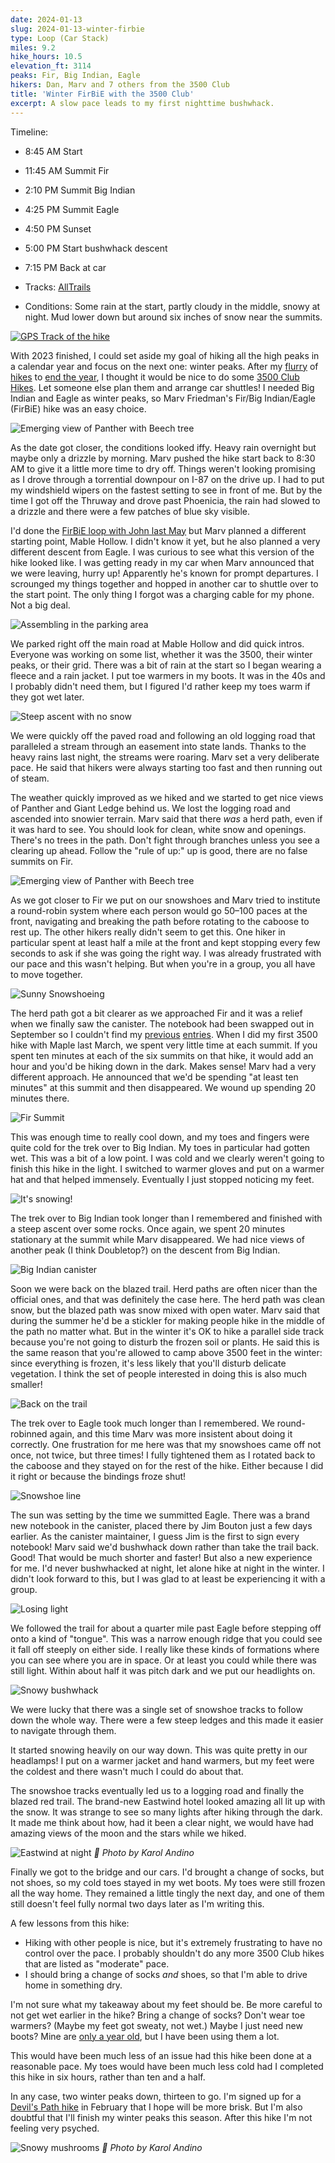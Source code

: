 ```yaml
---
date: 2024-01-13
slug: 2024-01-13-winter-firbie
type: Loop (Car Stack)
miles: 9.2
hike_hours: 10.5
elevation_ft: 3114
peaks: Fir, Big Indian, Eagle
hikers: Dan, Marv and 7 others from the 3500 Club
title: 'Winter FirBiE with the 3500 Club'
excerpt: A slow pace leads to my first nighttime bushwhack.
---
```


Timeline:

- 8:45 AM Start
- 11:45 AM Summit Fir
- 2:10 PM Summit Big Indian
- 4:25 PM Summit Eagle
- 4:50 PM Sunset
- 5:00 PM Start bushwhack descent
- 7:15 PM Back at car

- Tracks: [AllTrails]
- Conditions: Some rain at the start, partly cloudy in the middle, snowy at night. Mud lower down but around six inches of snow near the summits.

[![GPS Track of the hike]({{site.baseurl}}/assets/2024-01-13-winter-firbie/track.png)]({{site.baseurl}}/map/?hike=2024-01-13-winter-firbie)

With 2023 finished, I could set aside my goal of hiking all the high peaks in a calendar year and focus on the next one: winter peaks. After my [flurry] of [hikes] to [end the year], I thought it would be nice to do some [3500 Club Hikes]. Let someone else plan them and arrange car shuttles! I needed Big Indian and Eagle as winter peaks, so Marv Friedman's Fir/Big Indian/Eagle (FirBiE) hike was an easy choice.

![Emerging view of Panther with Beech tree]({{site.baseurl}}/assets/2024-01-13-winter-firbie/IMG_6752-snow-beech-view2.jpeg)

As the date got closer, the conditions looked iffy. Heavy rain overnight but maybe only a drizzle by morning. Marv pushed the hike start back to 8:30 AM to give it a little more time to dry off. Things weren't looking promising as I drove through a torrential downpour on I-87 on the drive up. I had to put my windshield wipers on the fastest setting to see in front of me. But by the time I got off the Thruway and drove past Phoenicia, the rain had slowed to a drizzle and there were a few patches of blue sky visible.

I'd done the [FirBiE loop with John last May] but Marv planned a different starting point, Mable Hollow. I didn't know it yet, but he also planned a very different descent from Eagle. I was curious to see what this version of the hike looked like. I was getting ready in my car when Marv announced that we were leaving, hurry up! Apparently he's known for prompt departures. I scrounged my things together and hopped in another car to shuttle over to the start point. The only thing I forgot was a charging cable for my phone. Not a big deal.

![Assembling in the parking area]({{site.baseurl}}/assets/2024-01-13-winter-firbie/IMG_6744-parking-lot.jpeg)

We parked right off the main road at Mable Hollow and did quick intros. Everyone was working on some list, whether it was the 3500, their winter peaks, or their grid. There was a bit of rain at the start so I began wearing a fleece and a rain jacket. I put toe warmers in my boots. It was in the 40s and I probably didn't need them, but I figured I'd rather keep my toes warm if they got wet later.

![Steep ascent with no snow]({{site.baseurl}}/assets/2024-01-13-winter-firbie/IMG_6745-steep-no-snow.jpeg)

We were quickly off the paved road and following an old logging road that paralleled a stream through an easement into state lands. Thanks to the heavy rains last night, the streams were roaring. Marv set a very deliberate pace. He said that hikers were always starting too fast and then running out of steam.

The weather quickly improved as we hiked and we started to get nice views of Panther and Giant Ledge behind us. We lost the logging road and ascended into snowier terrain. Marv said that there _was_ a herd path, even if it was hard to see. You should look for clean, white snow and openings. There's no trees in the path. Don't fight through branches unless you see a clearing up ahead. Follow the "rule of up:" up is good, there are no false summits on Fir.

![Emerging view of Panther with Beech tree]({{site.baseurl}}/assets/2024-01-13-winter-firbie/IMG_6751-snow-beech-view.jpeg)

As we got closer to Fir we put on our snowshoes and Marv tried to institute a round-robin system where each person would go 50–100 paces at the front, navigating and breaking the path before rotating to the caboose to rest up. The other hikers really didn't seem to get this. One hiker in particular spent at least half a mile at the front and kept stopping every few seconds to ask if she was going the right way. I was already frustrated with our pace and this wasn't helping. But when you're in a group, you all have to move together.

![Sunny Snowshoeing]({{site.baseurl}}/assets/2024-01-13-winter-firbie/IMG_6753-sunny-snowshoes.jpeg)

The herd path got a bit clearer as we approached Fir and it was a relief when we finally saw the canister. The notebook had been swapped out in September so I couldn't find my [previous] [entries]. When I did my first 3500 hike with Maple last March, we spent very little time at each summit. If you spent ten minutes at each of the six summits on that hike, it would add an hour and you'd be hiking down in the dark. Makes sense! Marv had a very different approach. He announced that we'd be spending "at least ten minutes" at this summit and then disappeared. We wound up spending 20 minutes there.

![Fir Summit]({{site.baseurl}}/assets/2024-01-13-winter-firbie/IMG_6757-fir-summit.jpeg)

This was enough time to really cool down, and my toes and fingers were quite cold for the trek over to Big Indian. My toes in particular had gotten wet. This was a bit of a low point. I was cold and we clearly weren't going to finish this hike in the light. I switched to warmer gloves and put on a warmer hat and that helped immensely. Eventually I just stopped noticing my feet.

![It's snowing!]({{site.baseurl}}/assets/2024-01-13-winter-firbie/IMG_6758-snowing.jpeg)

The trek over to Big Indian took longer than I remembered and finished with a steep ascent over some rocks. Once again, we spent 20 minutes stationary at the summit while Marv disappeared. We had nice views of another peak (I think Doubletop?) on the descent from Big Indian.

![Big Indian canister]({{site.baseurl}}/assets/2024-01-13-winter-firbie/IMG_6762-big-indian-canister.jpeg)

Soon we were back on the blazed trail. Herd paths are often nicer than the official ones, and that was definitely the case here. The herd path was clean snow, but the blazed path was snow mixed with open water. Marv said that during the summer he'd be a stickler for making people hike in the middle of the path no matter what. But in the winter it's OK to hike a parallel side track because you're not going to disturb the frozen soil or plants. He said this is the same reason that you're allowed to camp above 3500 feet in the winter: since everything is frozen, it's less likely that you'll disturb delicate vegetation. I think the set of people interested in doing this is also much smaller!

![Back on the trail]({{site.baseurl}}/assets/2024-01-13-winter-firbie/IMG_6763-back-on-trail.jpeg)

The trek over to Eagle took much longer than I remembered. We round-robinned again, and this time Marv was more insistent about doing it correctly. One frustration for me here was that my snowshoes came off not once, not twice, but three times! I fully tightened them as I rotated back to the caboose and they stayed on for the rest of the hike. Either because I did it right or because the bindings froze shut!

![Snowshoe line]({{site.baseurl}}/assets/2024-01-13-winter-firbie/IMG_6765-snowshoe-line.jpeg)

The sun was setting by the time we summitted Eagle. There was a brand new notebook in the canister, placed there by Jim Bouton just a few days earlier. As the canister maintainer, I guess Jim is the first to sign every notebook! Marv said we'd bushwhack down rather than take the trail back. Good! That would be much shorter and faster! But also a new experience for me. I'd never bushwhacked at night, let alone hike at night in the winter. I didn't look forward to this, but I was glad to at least be experiencing it with a group.

![Losing light]({{site.baseurl}}/assets/2024-01-13-winter-firbie/IMG_6766-losing-light.jpeg)

We followed the trail for about a quarter mile past Eagle before stepping off onto a kind of "tongue". This was a narrow enough ridge that you could see it fall off steeply on either side. I really like these kinds of formations where you can see where you are in space. Or at least you could while there was still light. Within about half it was pitch dark and we put our headlights on.

![Snowy bushwhack]({{site.baseurl}}/assets/2024-01-13-winter-firbie/IMG_6767-snowy-bushwhack.jpeg)

We were lucky that there was a single set of snowshoe tracks to follow down the whole way. There were a few steep ledges and this made it easier to navigate through them.

It started snowing heavily on our way down. This was quite pretty in our headlamps! I put on a warmer jacket and hand warmers, but my feet were the coldest and there wasn't much I could do about that.

The snowshoe tracks eventually led us to a logging road and finally the blazed red trail. The brand-new Eastwind hotel looked amazing all lit up with the snow. It was strange to see so many lights after hiking through the dark. It made me think about how, had it been a clear night, we would have had amazing views of the moon and the stars while we hiked.

![Eastwind at night]({{site.baseurl}}/assets/2024-01-13-winter-firbie/PXL_20240114_001412228-eastwind.jpeg) _📸 Photo by Karol Andino_

Finally we got to the bridge and our cars. I'd brought a change of socks, but not shoes, so my cold toes stayed in my wet boots. My toes were still frozen all the way home. They remained a little tingly the next day, and one of them still doesn't feel fully normal two days later as I'm writing this.

A few lessons from this hike:

- Hiking with other people is nice, but it's extremely frustrating to have no control over the pace. I probably shouldn't do any more 3500 Club hikes that are listed as "moderate" pace.
- I should bring a change of socks _and_ shoes, so that I'm able to drive home in something dry.

I'm not sure what my takeaway about my feet should be. Be more careful to not get wet earlier in the hike? Bring a change of socks? Don't wear toe warmers? (Maybe my feet got sweaty, not wet.) Maybe I just need new boots? Mine are [only a year old], but I have been using them a lot.

This would have been much less of an issue had this hike been done at a reasonable pace. My toes would have been much less cold had I completed this hike in six hours, rather than ten and a half.

In any case, two winter peaks down, thirteen to go. I'm signed up for a [Devil's Path hike] in February that I hope will be more brisk. But I'm also doubtful that I'll finish my winter peaks this season. After this hike I'm not feeling very psyched.

![Snowy mushrooms]({{site.baseurl}}/assets/2024-01-13-winter-firbie/PXL_20240113_153929093-snowy-mushrooms.jpeg)
_📸 Photo by Karol Andino_

[AllTrails]: https://www.alltrails.com/explore/recording/activity-january-15-2024-35fa44c
[Devil's Path hike]: https://www.catskill3500club.org/event-details/indian-head-twin-sugarloaf-plateau-chris-lg-2
[flurry]: https://www.danvk.org/catskills/2023/12/26/2023-12-26-hunter-sw.html
[hikes]: https://www.danvk.org/catskills/2023/12/28/2023-12-28-bd-tc.html
[end the year]: https://www.danvk.org/catskills/2023/12/29/2023-12-29-windham.html
[3500 Club Hikes]: https://www.catskill3500club.org/hike-schedule
[FirBiE loop with John last May]: https://www.danvk.org/catskills/2023/05/08/2023-05-08-firbie.html
[previous]: https://www.danvk.org/catskills/2023/03/18/2023-03-18-fir.html
[entries]: https://www.danvk.org/catskills/2023/05/08/2023-05-08-firbie.html
[only a year old]: https://www.danvk.org/catskills/2023/02/18/2023-02-18-winter-slide.html
